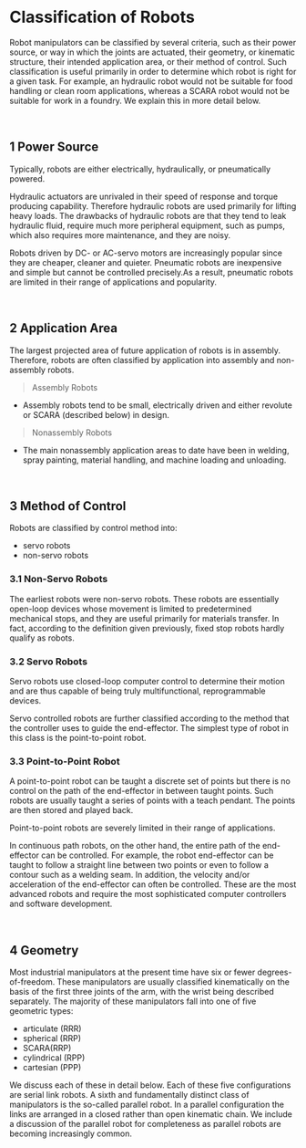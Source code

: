 &emsp;
# Classification of Robots

Robot manipulators can be classified by several criteria, such as their power source, or way in which the joints are actuated, their geometry, or kinematic structure, their intended application area, or their method of control. Such classification is useful primarily in order to determine which robot is right for a given task. For example, an hydraulic robot would not be suitable for food handling or clean room applications, whereas a SCARA robot would not be suitable for work in a foundry. We explain this in more detail below.

&emsp;
## 1 Power Source
Typically, robots are either electrically, hydraulically, or pneumatically powered. 

Hydraulic actuators are unrivaled in their speed of response and torque producing capability. Therefore hydraulic robots are used primarily for lifting heavy loads. The drawbacks of hydraulic robots are that they tend to leak hydraulic fluid, require much more peripheral equipment, such as pumps, which also requires more maintenance, and they are noisy. 

Robots driven by DC- or AC-servo motors are increasingly popular since they are cheaper, cleaner and quieter. Pneumatic robots are inexpensive and simple but cannot be controlled precisely.As a result, pneumatic robots are limited in their range of applications and popularity.

&emsp;
## 2 Application Area
The largest projected area of future application of robots is in assembly. Therefore, robots are often classified by application into assembly and non-assembly robots. 

>Assembly Robots
- Assembly robots tend to be small, electrically driven and either revolute or SCARA (described below) in design. 
>Nonassembly Robots
- The main nonassembly application areas to date have been in welding, spray painting, material handling, and machine loading and unloading.

&emsp;
## 3 Method of Control
Robots are classified by control method into:
- servo robots 
- non-servo robots

### 3.1 Non-Servo Robots
The earliest robots were non-servo robots. These robots are essentially open-loop devices whose movement is limited to predetermined mechanical stops, and they are useful primarily for materials transfer. In fact, according to the definition given previously, fixed stop robots hardly qualify as robots. 

### 3.2 Servo Robots
Servo robots use closed-loop computer control to determine their motion and are thus capable of being truly multifunctional, reprogrammable devices.

Servo controlled robots are further classified according to the method that the controller uses to guide the end-effector. The simplest type of robot in this class is the point-to-point robot. 

### 3.3 Point-to-Point Robot
A point-to-point robot can be taught a discrete set of points but there is no control on the path of the end-effector in between taught points. Such robots are usually taught a series of points with a teach pendant. The points are then stored and played back. 

Point-to-point robots are severely limited in their range of applications. 

In continuous path robots, on the other hand, the entire path of the end-effector can be controlled. For example, the robot end-effector can be taught to follow a straight line between two points or even to follow a contour such as a welding seam. In addition, the velocity and/or acceleration of the end-effector can often be controlled. These are the most advanced robots and require the most sophisticated computer controllers and software development.

&emsp;
## 4 Geometry
Most industrial manipulators at the present time have six or fewer degrees-of-freedom. These manipulators are usually classified kinematically on the basis of the first three joints of the arm, with the wrist being described separately. The majority of these manipulators fall into one of five geometric types: 
- articulate (RRR)
- spherical (RRP)
- SCARA(RRP)
- cylindrical (RPP)
- cartesian (PPP)

We discuss each of these in detail below. Each of these five configurations are serial link robots. A sixth and fundamentally distinct class of manipulators is the so-called parallel
robot. In a parallel configuration the links are arranged in a closed rather than open kinematic chain. We include a discussion of the parallel robot for completeness as parallel robots are becoming increasingly common.